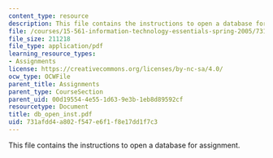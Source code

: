 ```yaml
---
content_type: resource
description: This file contains the instructions to open a database for assignment.
file: /courses/15-561-information-technology-essentials-spring-2005/731afdd4a802f547e6f1f8e17dd1f7c3_db_open_inst.pdf
file_size: 211218
file_type: application/pdf
learning_resource_types:
- Assignments
license: https://creativecommons.org/licenses/by-nc-sa/4.0/
ocw_type: OCWFile
parent_title: Assignments
parent_type: CourseSection
parent_uid: 00d19554-4e55-1d63-9e3b-1eb8d89592cf
resourcetype: Document
title: db_open_inst.pdf
uid: 731afdd4-a802-f547-e6f1-f8e17dd1f7c3
---
```

This file contains the instructions to open a database for assignment.